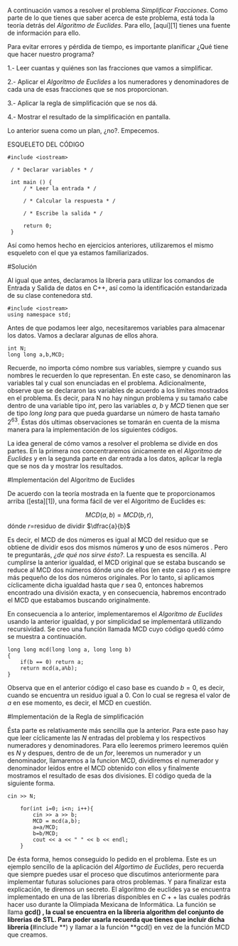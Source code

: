 A continuación vamos a resolver el problema _Simplificar Fracciones_. Como parte de lo que tienes que saber acerca de este problema, está toda la teoría detrás del _Algoritmo de Euclides_. Para ello, [aquí][1] tienes una fuente de información para ello.

Para evitar errores y pérdida de tiempo, es importante planificar ¿Qué tiene que hacer nuestro programa?

1.- Leer cuantas y quiénes son las fracciones que vamos a simplificar.

2.- Aplicar el _Algoritmo de Euclides_ a los numeradores y denominadores de cada una de esas fracciones que se nos proporcionan.

3.- Aplicar la regla de simplificación que se nos dá.

4.- Mostrar el resultado de la simplificación en pantalla.

Lo anterior suena como un plan, ¿no?. Empecemos.

ESQUELETO DEL CÓDIGO

```
#include <iostream>

 / * Declarar variables * /

 int main () {
	 / * Leer la entrada * /

	 / * Calcular la respuesta * /

	 / * Escribe la salida * /

	 return 0;
 }
```

Así como hemos hecho en ejercicios anteriores, utilizaremos el mismo esqueleto con el que ya estamos familiarizados.

#Solución

Al igual que antes, declaramos la libreria para utilizar los comandos de Entrada y Salida de datos en C++, así como la identificación estandarizada de su clase contenedora std.

    #include <iostream>
    using namespace std;

Antes de que podamos leer algo, necesitaremos variables para almacenar los datos. Vamos a declarar algunas de ellos ahora.

    int N;
    long long a,b,MCD;

Recuerde, no importa cómo nombre sus variables, siempre y cuando sus nombres le recuerden lo que representan. En este caso, se denominaron las variables tal y cual son enunciadas en el problema. Adicionalmente, observe que se declararon las variables de acuerdo a los límites mostrados en el problema. Es decir, para N no hay ningun problema y su tamaño cabe dentro de una variable tipo $int$, pero las variables $a$, $b$ y $MCD$ tienen que ser de tipo $long$ $long$ para que pueda guardarse un número de hasta tamaño $2^{63}$. Éstas dós ultimas observaciones se tomarán en cuenta de la misma manera para la implementación de los siguientes códigos.

La idea general de cómo vamos a resolver el problema se divide en dos partes. En la primera nos concentraremos únicamente en el _Algoritmo de Euclides_ y en la segunda parte en dar entrada a los datos, aplicar la regla que se nos da y mostrar los resultados.

#Implementación del Algoritmo de Euclides

De acuerdo con la teoría mostrada en la fuente que te proporcionamos arriba ([esta][1]), una forma fácil de ver el Algoritmo de Euclides es:

$$MCD(a,b)=MCD(b,r),$$ dónde $r=$residuo de dividir $\dfrac{a}{b}$

Es decir, el MCD de dos números es igual al MCD del residuo que se obtiene de dividir esos dos mismos números **y** uno de esos números . Pero te preguntarás, _¿de qué nos sirve ésto?_. La respuesta es sencilla. Al cumplirse la anterior igualdad, el MCD original que se estaba buscando se reduce al MCD dos números dónde uno de ellos (en este caso $r$) es siempre más pequeño de los dos números originales. Por lo tanto, si aplicamos cíclicamente dicha igualdad hasta que $r$ sea $0$, entonces habremos encontrado una división exacta, y en consecuencia, habremos encontrado el MCD que estabamos buscando originalmente.

En consecuencia a lo anterior, implementaremos el _Algoritmo de Euclides_ usando la anterior igualdad, y por simplicidad se implementará utilizando recursividad. Se creo una funcíón llamada MCD cuyo código quedó cómo se muestra a continuación.

```
long long mcd(long long a, long long b)
{
    if(b == 0) return a;
    return mcd(a,a%b);
}
```

Observa que en el anterior código el caso base es cuando $b=0$, es decir, cuando se encuentra un residuo igual a 0. Con lo cual se regresa el valor de $a$ en ese momento, es decir, el MCD en cuestión.

#Implementación de la Regla de simplificación

Ésta parte es relativamente más sencilla que la anterior. Para este paso hay que leer cíclicamente las $N$ entradas del problema y los respectivos numeradores y denominadores. Para ello leeremos primero leeremos quién es $N$ y despues, dentro de de un $for$, leeremos un numerador y un denominador, llamaremos a la funcion MCD, dividiremos el numerador y denominador leídos entre el MCD obtenido con ellos y finalmente mostramos el resultado de esas dos divisiones. El código queda de la siguiente forma.

```
cin >> N;

    for(int i=0; i<n; i++){
        cin >> a >> b;
        MCD = mcd(a,b);
        a=a/MCD;
        b=b/MCD;
        cout << a << " " << b << endl;
    }
```

De ésta forma, hemos conseguido lo pedido en el problema. Este es un ejemplo sencillo de la aplicación del _Algortimo de Euclides_, pero recuerda que siempre puedes usar el proceso que discutimos anteriormente para implementar futuras soluciones para otros problemas. Y para finalizar esta explicación, te diremos un secreto. El algoritmo de euclides ya se encuentra implementado en una de las librerias disponibles en $C++$ las cuales podrás hacer uso durante la Olimpiada Mexicana de Informática. La función se llama **gcd() , la cual se encuentra en la libreria **algorithm** del conjunto de librerias de STL. Para poder usarla recuerda que tienes que incluir dicha librería (**#include <algorithm>**) y llamar a la función **gcd() en vez de la función MCD que creamos.
